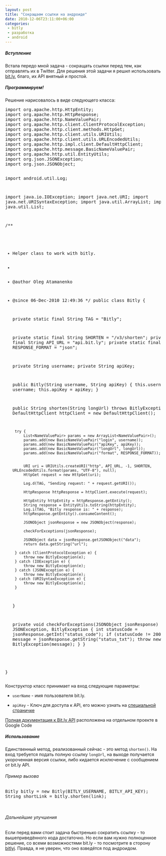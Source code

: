 ```yaml
---
layout: post
title: "Сокращаем ссылки на андроиде"
date: 2010-12-06T23:11:00+06:00
categories:
 - bitly
 - разработка
 - android
---
```


<div class='post'>
<h5>Вступление</h5>Встала передо мной задача - сокращать ссылки перед тем, как отправлять их в Twitter. Для решения этой задачи я решил использовать <a href="http://bit.ly">bit.ly</a>, благо, их API внятный и простой.  <h5>Программируем!</h5>Решение нарисовалось в виде следующего класса:  <br />
<pre class="brush: java">
import org.apache.http.HttpEntity;
import org.apache.http.HttpResponse;
import org.apache.http.NameValuePair;
import org.apache.http.client.ClientProtocolException;
import org.apache.http.client.methods.HttpGet;
import org.apache.http.client.utils.URIUtils;
import org.apache.http.client.utils.URLEncodedUtils;
import org.apache.http.impl.client.DefaultHttpClient;
import org.apache.http.message.BasicNameValuePair;
import org.apache.http.util.EntityUtils;
import org.json.JSONException;
import org.json.JSONObject;

import android.util.Log;

import java.io.IOException;
import java.net.URI;
import java.net.URISyntaxException;
import java.util.ArrayList;
import java.util.List;


/**
 * Helper class to work with bitly.
 *
 * @author Oleg Atamanenko
 * @since 06-Dec-2010 12:49:36
 */
public class Bitly {

    private static final String TAG = "Bitly";

    private static final String SHORTEN = "/v3/shorten";
    private static final String API_URL = "api.bit.ly";
    private static final String RESPONSE_FORMAT = "json";

    private String username;
    private String apiKey;


    public Bitly(String username, String apiKey) {
        this.username = username;
        this.apiKey = apiKey;
    }

    public String shorten(String longUrl) throws BitlyException {
        DefaultHttpClient httpClient = new DefaultHttpClient();

        try {
            List<NameValuePair> params = new ArrayList<NameValuePair>();
            params.add(new BasicNameValuePair("login", username));
            params.add(new BasicNameValuePair("apiKey", apiKey));
            params.add(new BasicNameValuePair("longUrl", longUrl));
            params.add(new BasicNameValuePair("format", RESPONSE_FORMAT));


            URI uri = URIUtils.createURI("http", API_URL, -1, SHORTEN, URLEncodedUtils.format(params, "UTF-8"), null);
            HttpGet request = new HttpGet(uri);

            Log.d(TAG, "Sending request: " + request.getURI());

            HttpResponse httpResponse = httpClient.execute(request);

            HttpEntity httpEntity = httpResponse.getEntity();
            String response = EntityUtils.toString(httpEntity);
            Log.i(TAG, "Bitly response is: " + response);
            httpResponse.getEntity().consumeContent();

            JSONObject jsonResponse = new JSONObject(response);

            checkForExceptions(jsonResponse);

            JSONObject data = jsonResponse.getJSONObject("data");
            return data.getString("url");

        } catch (ClientProtocolException e) {
            throw new BitlyException(e);
        } catch (IOException e) {
            throw new BitlyException(e);
        } catch (JSONException e) {
            throw new BitlyException(e);
        } catch (URISyntaxException e) {
            throw new BitlyException(e);
        }
    }

    private void checkForExceptions(JSONObject jsonResponse) throws JSONException, BitlyException {
        int statusCode = jsonResponse.getInt("status_code");
        if (statusCode != 200) {
            String message = jsonResponse.getString("status_txt");
            throw new BitlyException(message);
        }
    }

}
</pre>  Конструктор класс принимает на вход следующие параметры: <ul><li><code>userName</code> - имя пользователя bit.ly.</li>
<li><code>apiKey</code> - Ключ для доступа к API, его можно узнать на <a href="https://bit.ly/a/your_api_key">специальной страничке</a></li>
</ul><a href="https://code.google.com/p/bitly-api/wiki/ApiDocumentation">Полная документация к Bit.ly API</a> расположена на отдельном проекте в Google Code  <h5>Использование</h5>Единственный метод, реализованный сейчас - это метод <code>shorten()</code>. На вход требуется подать полную ссылку <code>longUrl</code>, на выходе получается укороченная версия ссылки, либо кидается исключение с сообщением от bit.ly API.   <h6>Пример вызова</h6><pre class="brush: java">
Bitly bitly = new Bitly(BITLY_USERNAME, BITLY_API_KEY);
String shortLink = bitly.shorten(link);
</pre><br />
  <h6>Дальнейшие улучшения</h6>Если перед вами стоит задача быстренько сократить ссылку - то вышеприведённого кода достаточно. Но если вам нужно полноценное решение, со всеми возможностями bit.ly - то посмотрите в сторону <a href="https://code.google.com/p/bitlyj/">bitlyj</a>. Правда, я не уверен, что оно взведётся под андроидом.</div>
